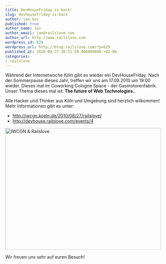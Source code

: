 ```yaml
---
title: DevHouseFriday is back!
slug: devhousefriday-is-back
author: jan_kus
published: true
author_name: Jan
author_email: jan@railslove.com
author_url: http://www.railslove.com
wordpress_id: 629
wordpress_url: http://blog.railslove.com/?p=629
published_at: 2010-08-27 16:31:50.000000000 +02:00
categories:
- railslove
---
```

Während der Internetwoche Köln gibt es wieder ein DevHouseFriday. Nach der Sommerpause dieses Jahr, treffen wir uns am 17.09.2010 um 19:00 wieder. Dieses mal im Coworking Cologne Space - der Gasmotorenfabrik.
Unser Thema dieses mal ist: <strong>The future of Web Technologies.</strong>.

Alle Hacker und Thinker aus Köln und Umgebung sind herzlich wilkommen!
Mehr Informationen gibt es unter:

<ul>
<li><a href="http://iwcgn.koeln.de/2010/08/27/railslove/">http://iwcgn.koeln.de/2010/08/27/railslove/</a></li>
<li><a href="http://devhouse.railslove.com/events/4">http://devhouse.railslove.com/events/4</a></li>
</ul>

<a href="http://iwcgn.koeln.de/2010/08/27/railslove/"><img src="http://u1.ipernity.com/16/36/14/8863614.88429d88.500.jpg" width="500" height="390" alt="IWCGN & Railslove" border="0"/></a>

Wir freuen uns sehr auf euren Besuch!
